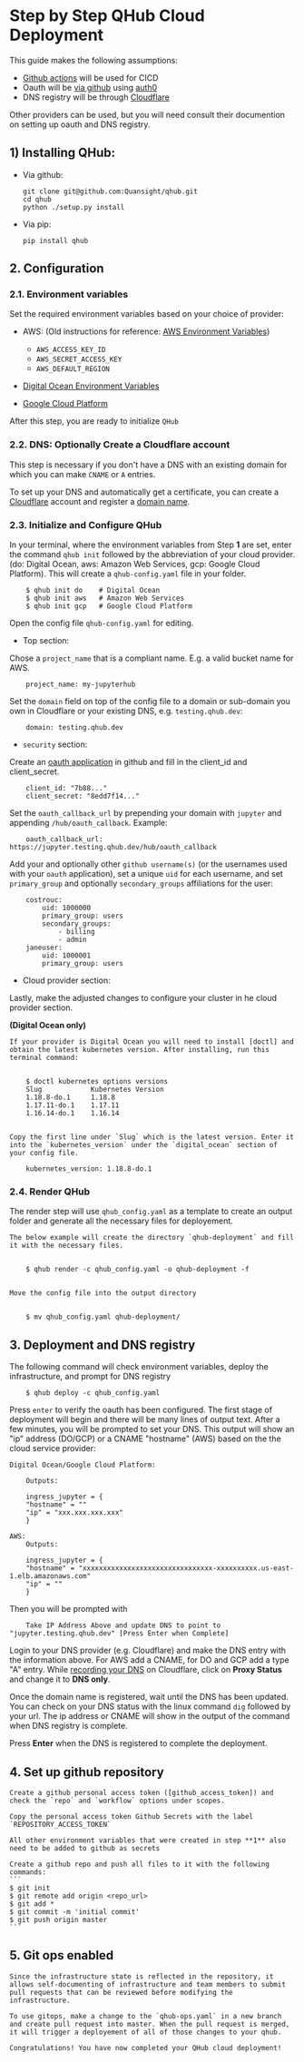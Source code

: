 # Step by Step QHub Cloud Deployment

This guide makes the following assumptions:

- [Github actions] will be used for CICD
- Oauth will be [via github] using [auth0]
- DNS registry will be through [Cloudflare]

Other providers can be used, but you will need consult their documention on setting up oauth and DNS registry.


## 1) Installing QHub:

* Via github:

    ```
    git clone git@github.com:Quansight/qhub.git
    cd qhub
    python ./setup.py install
    ```

* Via pip:
    ```
    pip install qhub
    ```

## 2. Configuration

### 2.1. **Environment variables**

Set the required environment variables based on your choice of provider:

- AWS:    (Old instructions for reference: [AWS Environment Variables])
    
    * `AWS_ACCESS_KEY_ID`
    * `AWS_SECRET_ACCESS_KEY`
    * `AWS_DEFAULT_REGION`

- [Digital Ocean Environment Variables]
- [Google Cloud Platform]

After this step, you are ready to initialize `QHub`

### 2.2. **DNS: Optionally Create a Cloudflare account**
    
This step is necessary if you don't have a DNS with an existing domain for which you can make `CNAME` or `A` entries.

To set up your DNS and automatically get a certificate, you can create a [Cloudflare][Cloudflare_signup] account and register a [domain name]. 

### 2.3. **Initialize and Configure QHub**

In your terminal, where the environment variables from Step **1** are set, enter the command `qhub init` followed by the abbreviation of your cloud provider. (do: Digital Ocean, aws: Amazon Web Services, gcp: Google Cloud Platform). This will create  a `qhub-config.yaml` file in your folder.


        $ qhub init do    # Digital Ocean
        $ qhub init aws   # Amazon Web Services
        $ qhub init gcp   # Google Cloud Platform
     

Open the config file `qhub-config.yaml` for editing.

- Top section:

Chose a `project_name` that is a compliant name. E.g. a valid bucket name for AWS.

        project_name: my-jupyterhub

Set the `domain` field on top of the config file to a domain or sub-domain you own in Cloudflare or your existing DNS, e.g. `testing.qhub.dev`: 

        domain: testing.qhub.dev
        
- `security` section:

Create an [oauth application] in github and fill in the client_id and client_secret.
             
        client_id: "7b88..."
        client_secret: "8edd7f14..."
      
Set the `oauth_callback_url` by prepending your domain with `jupyter` and appending `/hub/oauth_callback`. Example:
    
        oauth_callback_url: https://jupyter.testing.qhub.dev/hub/oauth_callback

Add your and optionally other `github username(s)` (or the usernames used with your `oauth` application), set a unique `uid` for each username, and set `primary_group` and optionally `secondary_groups` affiliations for the user:
         

        costrouc:
            uid: 1000000
            primary_group: users
            secondary_groups:
                - billing
                - admin
        janeuser:
            uid: 1000001
            primary_group: users
             
- Cloud provider section:

Lastly, make the adjusted changes to configure your cluster in he cloud provider section.


**(Digital Ocean only)**
    
    If your provider is Digital Ocean you will need to install [doctl] and obtain the latest kubernetes version. After installing, run this terminal command:
        
    
        $ doctl kubernetes options versions
        Slug            Kubernetes Version
        1.18.8-do.1     1.18.8
        1.17.11-do.1    1.17.11
        1.16.14-do.1    1.16.14
   
    
    Copy the first line under `Slug` which is the latest version. Enter it into the `kubernetes_version` under the `digital_ocean` section of your config file. 
    
        kubernetes_version: 1.18.8-do.1
    

### 2.4. Render QHub
    
The render step will use `qhub_config.yaml` as a template to create an output folder and generate all the necessary files for deployement. 
    
    The below example will create the directory `qhub-deployment` and fill it with the necessary files.

    
        $ qhub render -c qhub_config.yaml -o qhub-deployment -f
    
    
    Move the config file into the output directory
        
    
        $ mv qhub_config.yaml qhub-deployment/
    

## 3. Deployment and DNS registry

The following command  will check environment variables, deploy the infrastructure, and prompt for DNS registry

        $ qhub deploy -c qhub_config.yaml 

Press `enter` to verify the oauth has been configured. The first stage of deployment will begin and there will be many lines of output text. After a few minutes, you will be prompted to set your DNS. This output will show an "ip" address (DO/GCP) or a CNAME "hostname" (AWS) based on the the cloud service provider:

    Digital Ocean/Google Cloud Platform:
       
        Outputs:

        ingress_jupyter = {
        "hostname" = ""
        "ip" = "xxx.xxx.xxx.xxx"
        }

    AWS:       
        Outputs:

        ingress_jupyter = {
        "hostname" = "xxxxxxxxxxxxxxxxxxxxxxxxxxxxxxxx-xxxxxxxxxx.us-east-1.elb.amazonaws.com"
        "ip" = ""
        }

Then you will be prompted with 

        Take IP Address Above and update DNS to point to "jupyter.testing.qhub.dev" [Press Enter when Complete]
    
Login to your DNS provider (e.g. Cloudflare) and make the DNS entry with the information above. For AWS add a CNAME, for DO and GCP add a type "A" entry. 
While [recording your DNS] on Cloudflare, click on **Proxy Status** and change it to **DNS only**.
 
Once the domain name is registered, wait until the DNS has been updated. You can check on your DNS status with the linux command `dig` followed by your url. The ip address or CNAME will show in the output of the command when DNS registry is complete.

Press **Enter** when the DNS is registered to complete the deployment.


## 4. **Set up  github repository**

    Create a github personal access token ([github_access_token]) and check the `repo` and `workflow` options under scopes.

    Copy the personal access token Github Secrets with the label `REPOSITORY_ACCESS_TOKEN`

    All other environment variables that were created in step **1** also need to be added to github as secrets

    Create a github repo and push all files to it with the following commands:
    ```
    $ git init
    $ git remote add origin <repo_url>
    $ git add *
    $ git commit -m 'initial commit'
    $ git push origin master
    ```

## 5. **Git ops enabled**
    Since the infrastructure state is reflected in the repository, it allows self-documenting of infrastructure and team members to submit pull requests that can be reviewed before modifying the infrastructure.

    To use gitops, make a change to the `qhub-ops.yaml` in a new branch and create pull request into master. When the pull request is merged, it will trigger a deployement of all of those changes to your qhub.
    
    Congratulations! You have now completed your QHub cloud deployment!

[Github actions]: https://github.com/features/actions
[via github]: https://docs.github.com/en/free-pro-team@latest/developers/apps/authorizing-oauth-apps
[auth0]: https://auth0.com/
[Cloudflare]: https://www.cloudflare.com/
[AWS Environment Variables]: https://github.com/Quansight/qhub/blob/ft-docs/docs/docs/aws/installation.md
[Digital Ocean Environment Variables]: https://github.com/Quansight/qhub/blob/ft-docs/docs/docs/do/installation.md
[Google Cloud Platform]: https://github.com/Quansight/qhub/blob/ft-docs/docs/docs/gcp/installation.md
[Cloudflare_signup]: https://dash.cloudflare.com/sign-up
[domain name]: https://www.cloudflare.com/products/registrar/
[github_oath]: https://developer.github.com/apps/building-oauth-apps/creating-an-oauth-app/
[doctl]: https://www.digitalocean.com/docs/apis-clis/doctl/how-to/install/
[oauth application]: https://docs.github.com/en/free-pro-team@latest/developers/apps/authorizing-oauth-apps
[recording your DNS]: https://support.cloudflare.com/hc/en-us/articles/360019093151-Managing-DNS-records-in-Cloudflare
